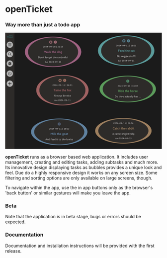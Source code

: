 # openTicket
### Way more than just a todo app

![app screenshot](https://github.com/fab-log/openTicket/blob/5fa10f0c770169fe12120c2c00348b4b5927312d/public/pix/screenshotApp.webp)

**openTicket** runs as a browser based web application. It includes user management, creating and editing tasks, adding subtasks and much more. Its innovative design displaying tasks as bubbles provides a unique look and feel. Due do a highly responsive design it works on any screen size. Some filtering and sorting options are only available on large screens, though.

To navigate within the app, use the in app buttons only as the browser's 'back button' or similar gestures will make you leave the app.

### Beta

Note that the application is in beta stage, bugs or errors should be expected.

### Documentation

Documentation and installation instructions will be provided with the first release.
